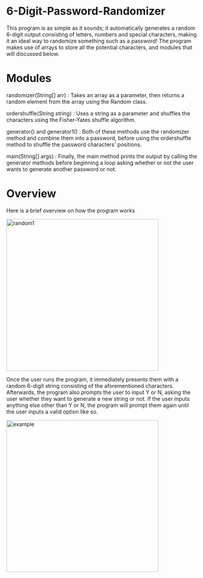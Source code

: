 # 6-Digit-Password-Randomizer
This program is as simple as it sounds; it automatically generates a random 6-digit output consisting of letters, numbers and special characters, making it an ideal way to randomize something such as a password! The program makes use of arrays to store all the potential characters, and modules that will discussed below.
# Modules
randomizer(String[] arr)                    : Takes an array as a parameter, then returns a random element from the array using the Random class.

ordershuffle(String string)          : Uses a string as a parameter and shuffles the characters using the Fisher-Yates shuffle algorithm.

generator() and generator1()  : Both of these methods use the randomizer method and combine them into a password, before using the ordershuffle method to shuffle the password characters' positions.

main(String[] args)                         : Finally, the main method prints the output by calling the generator methods before beginning a loop asking whether or not the user wants to generate another password or not.

# Overview
Here is a brief overview on how the program works 

<img width="400" alt="random1" src="https://user-images.githubusercontent.com/126550095/224322408-92598f15-83fb-40ee-b613-c4b82b91e170.png">

Once the user runs the program, it immediately presents them with a random 6-digit string consisting of the aforementioned characters. Afterwards, the program also prompts the user to input Y or N, asking the user whether they want to generate a new string or not. If the user inputs anything else other than Y or N, the program will prompt them again until the user inputs a valid option like so.

<img width="400" alt="example" src="https://user-images.githubusercontent.com/126550095/224322909-a17bcae6-2922-40a9-be11-596a2ff2ea34.png">


